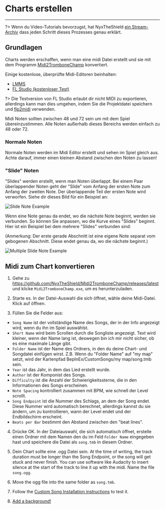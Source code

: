# Charts erstellen
---

?> Wenn du Video-Tutorials bevorzugst, hat NyxTheShield [ein Stream-Archiv](https://www.youtube.com/watch?v=ig27SlJveGs) dass jeden Schritt dieses Prozesses genau erklärt.

## Grundlagen
Charts werden erschaffen, wenn man eine midi Datei erstellt und sie mit dem Programm [Midi2TromboneChamp](https://github.com/NyxTheShield/Midi2TromboneChamp) konvertiert.

Einige kostenlose, überprüfte Midi-Editoren beinhalten:
- [LMMS](https://lmms.io/)
- [FL Studio (kostenloser Test)](https://www.image-line.com/fl-studio-download/)

?> Die Testversion von FL Studio erlaubt dir nicht MIDI zu exportieren, allerdings kann man dies umgehen, indem Sie die Projektdatei speichern und [flp2midi](https://github.com/Kaydax/flp2midi) verwenden.

Midi Noten sollten zwischen 48 und 72 sein um mit dem Spiel übereinzustimmen. Alle Noten außerhalb dieses Bereichs werden einfach zu 48 oder 72.

### Normale Noten

Normale Noten werden im Midi Editor erstellt und sehen im Spiel gleich aus. Achte darauf, immer einen kleinen Abstand zwischen den Noten zu lassen!

### "Slide" Noten

"Slides" werden erstellt, wenn man Noten überlappt. Bei einem Paar überlappender Noten geht der "Slide" vom Anfang der ersten Note zum Anfang der zweiten Note. Der überlappende Teil der ersten Note wird verworfen. Siehe dir dieses Bild für ein Beispiel an:

![Slide Note Example](../docs/files/slide1.png)

Wenn eine Note genau da endet, wo die nächste Note beginnt, werden sie verbunden. So können Sie anpassen, wo die Kurve eines "Slides" beginnt. Hier ist ein Beispiel bei dem mehrere "Slides" verbunden sind:

(Anmerkung: Der erste gerade Abschnitt ist eine eigene Note separat vom gebogenen Abschnitt. Diese endet genau da, wo die nächste beginnt.)

![Multiple Slide Note Example](../docs/files/slide2.png)

## Midi zum Chart konvertieren

1. Gehe zu <https://github.com/NyxTheShield/Midi2TromboneChamp/releases/latest> und klicke `Midi2TromboneChamp.exe`, um es herunterzuladen.

2. Starte es. In der Datei-Auswahl die sich öffnet, wähle deine Midi-Datei. Klick auf öffnen.

3. Füllen Sie die Felder aus:
 - `Song Name` ist der vollständige Name des Songs, der in der Info angezeigt wird, wenn du ihn im Spiel auswählst.
 - `Short Name` wird beim Scrollen durch die Songliste angezeigt. Text wird kleiner, wenn der Name lang ist, deswegen bin ich mir nicht sicher, ob es eine maximale Länge gibt.
 - `Folder Name` ist der Name des Ordners, in den du deine Chart- und Songdatei einfügen wirst. Z.B. Wenn du "Folder Name" auf "my map" setzt, wird der Kartenpfad BepInEx/CustomSongs/my map/song.tmb sein.
 - `Year` ist das Jahr, in dem das Lied erstellt wurde.
 - `Author` ist der Komponist des Songs.
 - `Difficulty` ist die Anzahl der Schwierigkeitssterne, die in den Informationen des Songs erscheinen.
 - `Note Spacing` kontrolliert zusammen mit BPM, wie schnell der Level scrollt.
 - `Song Endpoint` ist die Nummer des Schlags, an dem der Song endet. Diese Nummer wird automatisch berechnet, allerdings kannst du sie ändern, um zu kontrollieren, wann der Level endet und der Endbildschirm erscheint.
 - `Beats per Bar` bestimmt den Abstand zwischen den "beat lines".

4. Drücke OK. In der Dateiauswahl, die sich automatisch öffnet, erstelle einen Ordner mit dem Namen den du im Feld `Folder Name` eingegeben hast und speichere die Datei als `song.tmb` in diesem Ordner.

5. Dein Chart sollte eine .ogg Datei sein. At the time of writing, the track duration must be longer than the Song Endpoint, or the song will get stuck and never finish. You can use software like Audacity to insert silence at the start of the track to line it up with the midi. Name the file `song.ogg`.

6. Move the ogg file into the same folder as `song.tmb`.

7. Follow the [Custom Song Installation instructions](installing-songs) to test it.

8. [Add a background!](chart-backgrounds)
